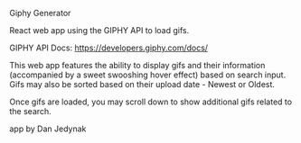 Giphy Generator

React web app using the GIPHY API to load gifs.

GIPHY API Docs: https://developers.giphy.com/docs/

This web app features the ability to display gifs and their information (accompanied by a sweet swooshing hover effect) based on search input.  Gifs may also be sorted based on their upload date - Newest or Oldest.

Once gifs are loaded, you may scroll down to show additional gifs related to the search.

app by Dan Jedynak